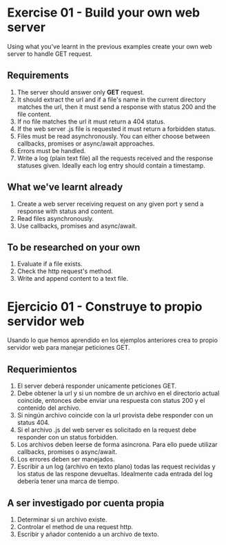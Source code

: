 # Exercise 01 - Build your own web server 
Using what you've learnt in the previous examples create your own web server to handle GET request.

## Requirements
1. The server should answer only **GET** request.
2. It should extract the url and if a file's name in the current directory matches the url, then it must send a response with status 200 and the file content.
3. If no file matches the url it must return a 404 status.
4. If the web server .js file is requested it must return a forbidden status.
5. Files must be read asynchronously. You can either choose between callbacks, promises or async/await approaches.
6. Errors must be handled.
7. Write a log (plain text file) all the requests received and the response statuses given. Ideally each log entry should contain a timestamp.

## What we've learnt already
1. Create a web server receiving request on any given port y send a response with status and content.
2. Read files asynchronously.
3. Use callbacks, promises and async/await.

## To be researched on your own
1. Evaluate if a file exists.
2. Check the http request's method.
3. Write and append content to a text file.


# Ejercicio 01 - Construye to propio servidor web
Usando lo que hemos aprendido en los ejemplos anteriores crea to propio servidor web para manejar peticiones GET.

## Requerimientos
1. El server deberá responder unicamente peticiones GET.
2. Debe obtener la url y si un nombre de un archivo en el directorio actual coincide, entonces debe enviar una respuesta con status 200 y el contenido del archivo.
3. Si ningún archivo coincide con la url provista debe responder con un status 404.
4. Si el archivo .js del web server es solicitado en la request debe responder con un status forbidden.
5. Los archivos deben leerse de forma asincrona. Para ello puede utilizar callbacks, promises o async/await.
6. Los errores deben ser manejados.
7. Escribir a un log (archivo en texto plano) todas las request recividas y los status de las respone devueltas. Idealmente cada entrada del log debería tener una marca de tiempo.

## A ser investigado por cuenta propia
1. Determinar si un archivo existe.
2. Controlar el method de una request http.
3. Escribir y añador contenido a un archivo de texto.